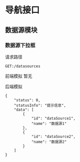 # 导航接口 #

## 数据源模块 ##

### 数据源下拉框

请求路径

    GET:/datasources
    
前端模拟
       暂无
    
后端模拟

    {
        "status": 0, 
        "statusInfo": "提示信息", 
        "data": [
            {
                "id": "dataSource1",
                "name": "数据源1"
            },
            {
                "id": "dataSource2",
                "name": "数据源2"
            }
        ]
    }
    
